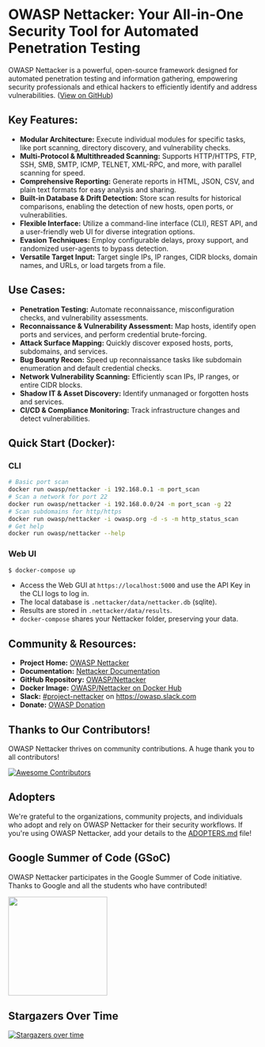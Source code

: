 # OWASP Nettacker: Your All-in-One Security Tool for Automated Penetration Testing

OWASP Nettacker is a powerful, open-source framework designed for automated penetration testing and information gathering, empowering security professionals and ethical hackers to efficiently identify and address vulnerabilities. ([View on GitHub](https://github.com/OWASP/Nettacker))

## Key Features:

*   **Modular Architecture:** Execute individual modules for specific tasks, like port scanning, directory discovery, and vulnerability checks.
*   **Multi-Protocol & Multithreaded Scanning:** Supports HTTP/HTTPS, FTP, SSH, SMB, SMTP, ICMP, TELNET, XML-RPC, and more, with parallel scanning for speed.
*   **Comprehensive Reporting:** Generate reports in HTML, JSON, CSV, and plain text formats for easy analysis and sharing.
*   **Built-in Database & Drift Detection:** Store scan results for historical comparisons, enabling the detection of new hosts, open ports, or vulnerabilities.
*   **Flexible Interface:** Utilize a command-line interface (CLI), REST API, and a user-friendly web UI for diverse integration options.
*   **Evasion Techniques:** Employ configurable delays, proxy support, and randomized user-agents to bypass detection.
*   **Versatile Target Input:** Target single IPs, IP ranges, CIDR blocks, domain names, and URLs, or load targets from a file.

## Use Cases:

*   **Penetration Testing:** Automate reconnaissance, misconfiguration checks, and vulnerability assessments.
*   **Reconnaissance & Vulnerability Assessment:** Map hosts, identify open ports and services, and perform credential brute-forcing.
*   **Attack Surface Mapping:** Quickly discover exposed hosts, ports, subdomains, and services.
*   **Bug Bounty Recon:** Speed up reconnaissance tasks like subdomain enumeration and default credential checks.
*   **Network Vulnerability Scanning:** Efficiently scan IPs, IP ranges, or entire CIDR blocks.
*   **Shadow IT & Asset Discovery:** Identify unmanaged or forgotten hosts and services.
*   **CI/CD & Compliance Monitoring:** Track infrastructure changes and detect vulnerabilities.

## Quick Start (Docker):

### CLI

```bash
# Basic port scan
docker run owasp/nettacker -i 192.168.0.1 -m port_scan
# Scan a network for port 22
docker run owasp/nettacker -i 192.168.0.0/24 -m port_scan -g 22
# Scan subdomains for http/https
docker run owasp/nettacker -i owasp.org -d -s -m http_status_scan
# Get help
docker run owasp/nettacker --help
```

### Web UI

```bash
$ docker-compose up
```

*   Access the Web GUI at `https://localhost:5000` and use the API Key in the CLI logs to log in.
*   The local database is `.nettacker/data/nettacker.db` (sqlite).
*   Results are stored in `.nettacker/data/results`.
*   `docker-compose` shares your Nettacker folder, preserving your data.

## Community & Resources:

*   **Project Home:** [OWASP Nettacker](https://owasp.org/nettacker)
*   **Documentation:** [Nettacker Documentation](https://nettacker.readthedocs.io)
*   **GitHub Repository:** [OWASP/Nettacker](https://github.com/OWASP/Nettacker)
*   **Docker Image:** [OWASP/Nettacker on Docker Hub](https://hub.docker.com/r/owasp/nettacker)
*   **Slack:** [#project-nettacker](https://owasp.slack.com/archives/CQZGG24FQ) on https://owasp.slack.com
*   **Donate:** [OWASP Donation](https://owasp.org/donate/?reponame=www-project-nettacker&title=OWASP+Nettacker)

## Thanks to Our Contributors!

OWASP Nettacker thrives on community contributions. A huge thank you to all contributors!

[![Awesome Contributors](https://contrib.rocks/image?repo=OWASP/Nettacker)](https://github.com/OWASP/Nettacker/graphs/contributors)

## Adopters

We're grateful to the organizations, community projects, and individuals who adopt and rely on OWASP Nettacker for their security workflows. If you're using OWASP Nettacker, add your details to the [ADOPTERS.md](ADOPTERS.md) file!

## Google Summer of Code (GSoC)

OWASP Nettacker participates in the Google Summer of Code initiative. Thanks to Google and all the students who have contributed!

<a href="https://summerofcode.withgoogle.com"><img src="https://betanews.com/wp-content/uploads/2016/03/vertical-GSoC-logo.jpg" width="200"></img></a>

## Stargazers Over Time

[![Stargazers over time](https://starchart.cc/OWASP/Nettacker.svg)](https://starchart.cc/OWASP/Nettacker)